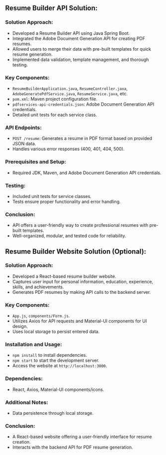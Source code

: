 
## Resume Builder API Solution:

### Solution Approach:
- Developed a Resume Builder API using Java Spring Boot.
- Integrated the Adobe Document Generation API for creating PDF resumes.
- Allowed users to merge their data with pre-built templates for quick resume generation.
- Implemented data validation, template management, and thorough testing.

### Key Components:
- `ResumeBuilderApplication.java`, `ResumeController.java`, `AdobeGeneratePdfService.java`, `ResumeService.java`, etc.
- `pom.xml`: Maven project configuration file.
- `pdfservices-api-credentials.json`: Adobe Document Generation API credentials.
- Detailed unit tests for each service class.

### API Endpoints:
- `POST /resume`: Generates a resume in PDF format based on provided JSON data.
- Handles various error responses (400, 401, 404, 500).

### Prerequisites and Setup:
- Required JDK, Maven, and Adobe Document Generation API credentials.

### Testing:
- Included unit tests for service classes.
- Tests ensure proper functionality and error handling.

### Conclusion:
- API offers a user-friendly way to create professional resumes with pre-built templates.
- Well-organized, modular, and tested code for reliability.

## Resume Builder Website Solution (Optional):

### Solution Approach:
- Developed a React-based resume builder website.
- Captures user input for personal information, education, experience, skills, and achievements.
- Generates PDF resumes by making API calls to the backend server.

### Key Components:
- `App.js`, `components/Form.js`.
- Utilizes Axios for API requests and Material-UI components for UI design.
- Uses local storage to persist entered data.

### Installation and Usage:
- `npm install` to install dependencies.
- `npm start` to start the development server.
- Access the website at `http://localhost:3000`.

### Dependencies:
- React, Axios, Material-UI components/icons.

### Additional Notes:
- Data persistence through local storage.

### Conclusion:
- A React-based website offering a user-friendly interface for resume creation.
- Interacts with the backend API for PDF resume generation.

